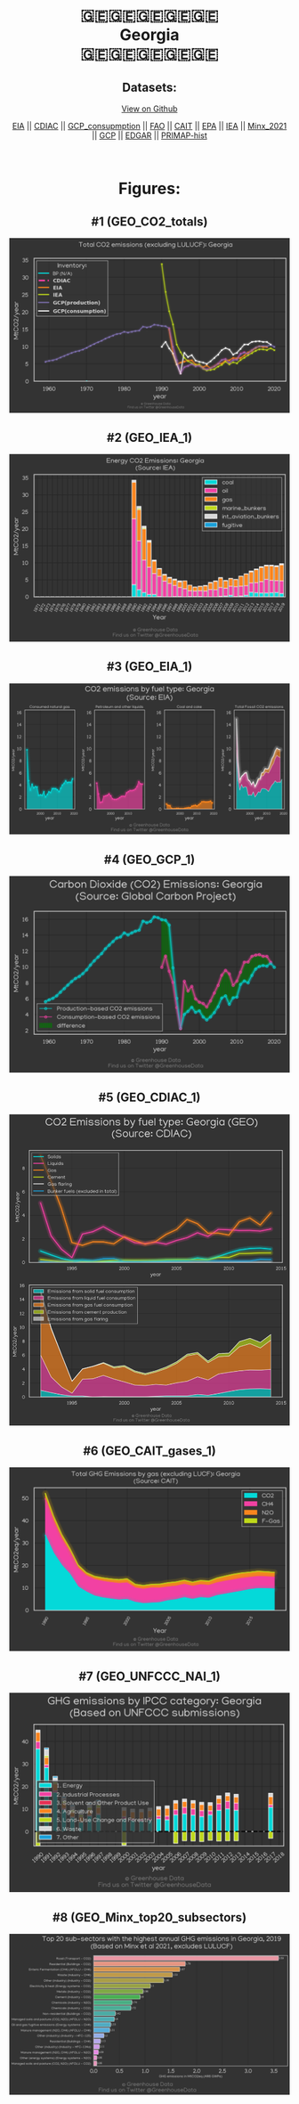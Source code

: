 
<center>
<h1 align="center">
🇬🇪🇬🇪🇬🇪🇬🇪🇬🇪
<br>
Georgia
<br>
🇬🇪🇬🇪🇬🇪🇬🇪🇬🇪
</h1>
<h2>Datasets:</h2>
<p><a href="https://github.com/dquintani/GreenhouseData/tree/master/country_data/GEO_Georgia/data">View on Github</a>
<br></p><p><a href="data/GEO_EIA.csv">EIA</a> || <a href="data/GEO_CDIAC.csv">CDIAC</a> || <a href="data/GEO_GCP_consupmption.csv">GCP_consupmption</a> || <a href="data/GEO_FAO.csv">FAO</a> || <a href="data/GEO_CAIT.csv">CAIT</a> || <a href="data/GEO_EPA.csv">EPA</a> || <a href="data/GEO_IEA.csv">IEA</a> || <a href="data/GEO_Minx_2021.csv">Minx_2021</a> || <a href="data/GEO_GCP.csv">GCP</a> || <a href="data/GEO_EDGAR.csv">EDGAR</a> || <a href="data/GEO_PRIMAP-hist.csv">PRIMAP-hist</a></p><p><br></p>
<h1>Figures:</h1><h2>#1 (GEO_CO2_totals)</h2>
<p><img alt="" src="figures/GEO_CO2_totals.png" /></p><h2>#2 (GEO_IEA_1)</h2>
<p><img alt="" src="figures/GEO_IEA_1.png" /></p><h2>#3 (GEO_EIA_1)</h2>
<p><img alt="" src="figures/GEO_EIA_1.png" /></p><h2>#4 (GEO_GCP_1)</h2>
<p><img alt="" src="figures/GEO_GCP_1.png" /></p><h2>#5 (GEO_CDIAC_1)</h2>
<p><img alt="" src="figures/GEO_CDIAC_1.png" /></p><h2>#6 (GEO_CAIT_gases_1)</h2>
<p><img alt="" src="figures/GEO_CAIT_gases_1.png" /></p><h2>#7 (GEO_UNFCCC_NAI_1)</h2>
<p><img alt="" src="figures/GEO_UNFCCC_NAI_1.png" /></p><h2>#8 (GEO_Minx_top20_subsectors)</h2>
<p><img alt="" src="figures/GEO_Minx_top20_subsectors.png" /></p>